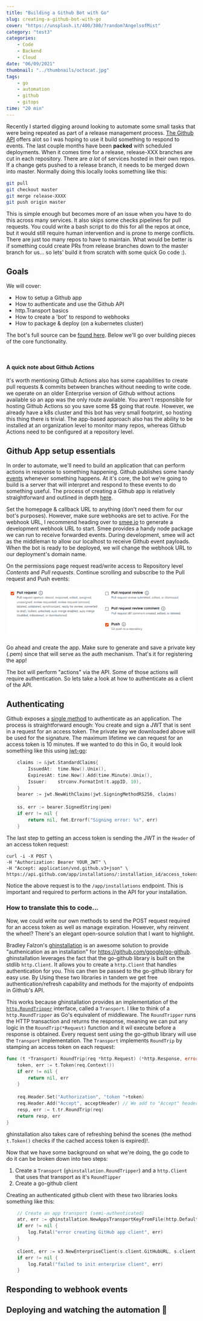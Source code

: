 ```yaml
---
title: "Building a Github Bot with Go"
slug: creating-a-github-bot-with-go
cover: "https://unsplash.it/400/300/?random?AngelsofMist"
category: "test3"
categories:
    - Code
    - Backend
    - Cloud
date: "06/09/2021"
thumbnail: "../thumbnails/octocat.jpg"
tags:
    - go
    - automation
    - github
    - gitops
time: "20 min"
---
```


Recently I started digging around looking to automate some small tasks that were being repeated as part of a release management process. [The Github API](https://docs.github.com/en/rest) offers alot so I was hoping to use it build something to respond to events. The last couple months have been **packed** with scheduled deployments. When it comes time for a release, release-XXX branches are cut in each repository.  There are *a lot* of services hosted in their own repos. If a change gets pushed to a release branch, it needs to be merged down into master. Normally doing this locally looks something like this:

```bash
git pull
git checkout master
git merge release-XXXX
git push origin master
```

This is simple enough but becomes more of an issue when you have to do this across many services. It also skips some checks pipelines for  pull requests. You could write a bash script to do this for all the repos at once, but it would still require human intervention and is prone to merge conflicts. There are just too many repos to have to maintain. What would be better is if something could create PRs from release branches down to the master branch for us... so lets' build it from scratch with some quick Go code :).


## Goals
We will cover:

* How to setup a Github app
* How to authenticate and use the Github API 
* http.Transport basics
* How to create a 'bot' to respond to webhooks 
* How to package & deploy (on a kubernetes cluster)

The bot's full source can be [found here](https://github.com/snimmagadda1/github-PR-automation). Below we'll go over building pieces of the core functionality.

&nbsp;

#### A quick note about Github Actions
It's worth mentioning Github Actions also has some capabilities to create pull requests & commits between branches without needing to write code. we operate on an older Enterprise version of Github without actions available so an app was the only route available. You aren't responsible for hosting Github Actions so you save some $$ going that route. However, we already have a k8s cluster and this bot has very small footprint, so hosting this thing there is trivial. The app-based approach also has the ability to be installed at an organization level to monitor many repos, whereas Github Actions need to be configured at a repository level.


## Github App setup essentials
In order to automate, we'll need to build an application that can perform actions in response to something happening. Github publishes some handy [events](https://docs.github.com/en/developers/webhooks-and-events/events/github-event-types) whenever something happens. At it's core, the bot we're going to build is a server that will interpret and respond to these events to do something useful. The process of creating a Github app is relatively straightforward and outlined in depth [here](https://docs.github.com/en/developers/apps/building-github-apps/creating-a-github-app). 

Set the homepage & callback URL to anything (don't need them for our bot's purposes). However, make sure webhooks are set to active. For the webhook URL, I recommend heading over to [smee.io](https://smee.io) to generate a development webhook URL to start. Smee provides a handy node package we can run to receive forwarded events. During development, smee will act as the middleman to allow our localhost to receive Github event payloads. When the bot is ready to be deployed, we will change the webhook URL to our deployment's domain name.

On the permissions page request read/write access to Repository level *Contents* and *Pull requests*. Continue scrolling and subscribe to the Pull request and Push events:

![Github app subscription check boxes](../images/github_events_subscribe.png)

Go ahead and create the app. Make sure to generate and save a private key (.pem) since that will serve as the auth mechanism. That's it for registering the app!

The bot will perform "actions" via the API. Some of those actions will require authentication. So lets take a look at how to authenticate as a client of the API.

## Authenticating 

Github exposes a [single method](https://docs.github.com/en/developers/apps/building-github-apps/authenticating-with-github-apps) to authenticate as an application. The process is straightforward enough: You create and sign a JWT that is sent in a request for an access token. The private key we downloaded above will be used for the signature. The maximum lifetime we can request for an access token is 10 minutes. If we wanted to do this in Go, it would look something like this using [jwt-go](github.com/dgrijalva/jwt-go):

```go
	claims := &jwt.StandardClaims{
		IssuedAt:  time.Now().Unix(),
		ExpiresAt: time.Now().Add(time.Minute).Unix(),
		Issuer:    strconv.FormatInt(t.appID, 10),
	}
	bearer := jwt.NewWithClaims(jwt.SigningMethodRS256, claims)

	ss, err := bearer.SignedString(pem)
	if err != nil {
		return nil, fmt.Errorf("Signing error: %s", err)
	}
```

The last step to getting an access token is sending the JWT in the `Header` of an access token request: 

```
curl -i -X POST \
-H "Authorization: Bearer YOUR_JWT" \
-H "Accept: application/vnd.github.v3+json" \
https://api.github.com/app/installations/:installation_id/access_tokens
```

Notice the above request is to the `/app/installations` endpoint. This is important and required to perform actions in the API for your installation. 

### How to translate this to code...

Now, we could write our own methods to send the POST request required for an access token as well as manage expiration. However, why reinvent the wheel? There's an elegant open-source solution that I want to highlight. 

Bradley Falzon's [ghinstallation](https://github.com/bradleyfalzon/ghinstallation) is an awesome solution to provide "authenication as an installation" for https://github.com/google/go-github. ghinstallation leverages the fact that the go-github library is built on the stdlib `http.Client`. It allows you to create a `http.Client` that handles authentication for you. This can then be passed to the go-github library for easy use. By Using these two libraries in tandem we get free authentication/refresh capability and methods for the majority of endpoints in Github's API. 

This works because ghinstallation provides an implementation of the [`http.RoundTripper`](https://golang.org/pkg/net/http/#Transport.RoundTrip) interface, called a `Transport`. I like to think of a `http.RoundTripper` as Go's equivalent of middleware. The `RoundTripper` runs the HTTP transaction and returns the response, meaning we can put any logic in the `RoundTrip(*Request)` function and it wil execute before a response is obtained. Every request sent using the go-github library will use the `Transport` implementation. The `Transport` implements `RoundTrip` by stamping an access token on each request: 

```go
func (t *Transport) RoundTrip(req *http.Request) (*http.Response, error) {
	token, err := t.Token(req.Context())
	if err != nil {
		return nil, err
	}

	req.Header.Set("Authorization", "token "+token)
	req.Header.Add("Accept", acceptHeader) // We add to "Accept" header to avoid overwriting existing req headers.
	resp, err := t.tr.RoundTrip(req)
	return resp, err
}
```

ghinstallation also takes care of refreshing behind the scenes (the method `t.Token()` checks if the cached access token is expired)!.

Now that we have some background on what we're doing, the go code to do it can be broken down into two steps:
1. Create a `Transport` (`ghinstallation.RoundTripper`) and a `http.Client` that uses that transport as it's `RoundTipper`
2. Create a go-github client

Creating an authenticated github client with these two libraries looks something like this:

```go
	// Create an app transport (semi-authenticated)
	atr, err := ghinstallation.NewAppsTransportKeyFromFile(http.DefaultTransport, APP_ID, PRIVATE_KEY_PATH)
	if err != nil {
		log.Fatal("error creating GitHub app client", err)
	}

	client, err := v3.NewEnterpriseClient(s.client.GitHubURL, s.client.GithubUploadURL, &http.Client{Transport: s.atr})
	if err != nil {
		log.Fatal("failed to init enterprise client", err)
	}

```

## Responding to webhook events

## Deploying and watching the automation :eyes: